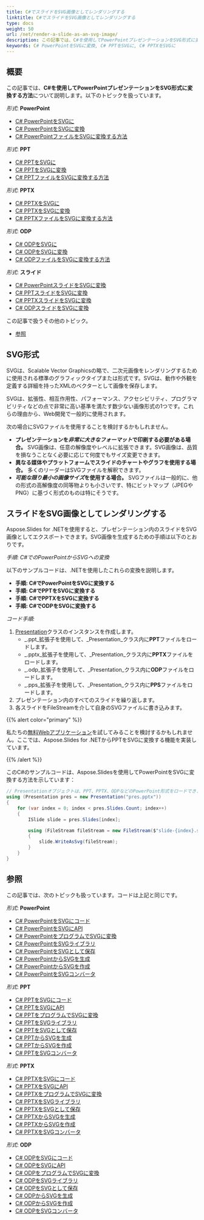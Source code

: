 ```yaml
---
title: C#でスライドをSVG画像としてレンダリングする
linktitle: C#でスライドをSVG画像としてレンダリングする
type: docs
weight: 50
url: /net/render-a-slide-as-an-svg-image/
description: この記事では、C#を使用してPowerPointプレゼンテーションをSVG形式に変換する方法について説明します。PPT、PPTX、ODP形式をSVG画像に変換できます。
keywords: C# PowerPointをSVGに変換, C# PPTをSVGに, C# PPTXをSVGに
---
```


## 概要

この記事では、**C#を使用してPowerPointプレゼンテーションをSVG形式に変換する方法**について説明します。以下のトピックを扱っています。

_形式_: **PowerPoint**
- [C# PowerPointをSVGに](#csharp-powerpoint-to-svg)
- [C# PowerPointをSVGに変換](#csharp-powerpoint-to-svg)
- [C# PowerPointファイルをSVGに変換する方法](#csharp-powerpoint-to-svg)

_形式_: **PPT**
- [C# PPTをSVGに](#csharp-ppt-to-svg)
- [C# PPTをSVGに変換](#csharp-ppt-to-svg)
- [C# PPTファイルをSVGに変換する方法](#csharp-ppt-to-svg)

_形式_: **PPTX**
- [C# PPTXをSVGに](#csharp-pptx-to-svg)
- [C# PPTXをSVGに変換](#csharp-pptx-to-svg)
- [C# PPTXファイルをSVGに変換する方法](#csharp-pptx-to-svg)

_形式_: **ODP**
- [C# ODPをSVGに](#csharp-odp-to-svg)
- [C# ODPをSVGに変換](#csharp-odp-to-svg)
- [C# ODPファイルをSVGに変換する方法](#csharp-odp-to-svg)

_形式_: **スライド**
- [C# PowerPointスライドをSVGに変換](#render-a-slide-as-an-svg-image)
- [C# PPTスライドをSVGに変換](#render-a-slide-as-an-svg-image)
- [C# PPTXスライドをSVGに変換](#render-a-slide-as-an-svg-image)
- [C# ODPスライドをSVGに変換](#render-a-slide-as-an-svg-image)

この記事で扱うその他のトピック。
- [参照](#see-also)

## SVG形式
SVGは、Scalable Vector Graphicsの略で、二次元画像をレンダリングするために使用される標準のグラフィックタイプまたは形式です。SVGは、動作や外観を定義する詳細を持ったXMLのベクターとして画像を保存します。

SVGは、拡張性、相互作用性、パフォーマンス、アクセシビリティ、プログラマビリティなどの点で非常に高い基準を満たす数少ない画像形式の1つです。これらの理由から、Web開発で一般的に使用されます。

次の場合にSVGファイルを使用することを検討するかもしれません。

- **プレゼンテーションを*非常に大きなフォーマット*で印刷する必要がある場合。** SVG画像は、任意の解像度やレベルに拡張できます。SVG画像は、品質を損なうことなく必要に応じて何度でもサイズ変更できます。
- **異なる媒体やプラットフォームでスライドのチャートやグラフを使用する場合。** 多くのリーダーはSVGファイルを解釈できます。
- ***可能な限り最小の画像サイズ*を使用する場合。** SVGファイルは一般的に、他の形式の高解像度の同等物よりも小さいです、特にビットマップ（JPEGやPNG）に基づく形式のものは特にそうです。

## スライドをSVG画像としてレンダリングする

Aspose.Slides for .NETを使用すると、プレゼンテーション内のスライドをSVG画像としてエクスポートできます。SVG画像を生成するための手順は以下のとおりです。

_手順: C#でのPowerPointからSVGへの変換_

以下のサンプルコードは、.NETを使用したこれらの変換を説明します。
- <a name="csharp-powerpoint-to-svg" id="csharp-powerpoint-to-svg"><strong>手順: C#でPowerPointをSVGに変換する</strong></a>
- <a name="csharp-ppt-to-svg" id="csharp-ppt-to-svg"><strong>手順: C#でPPTをSVGに変換する</strong></a>
- <a name="csharp-pptx-to-svg" id="csharp-pptx-to-svg"><strong>手順: C#でPPTXをSVGに変換する</strong></a>
- <a name="csharp-odp-to-svg" id="csharp-odp-to-svg"><strong>手順: C#でODPをSVGに変換する</strong></a>

_コード手順:_

1. [Presentation](https://reference.aspose.com/slides/net/aspose.slides/presentation/)クラスのインスタンスを作成します。
   * _.ppt_拡張子を使用して、_Presentation_クラス内に**PPT**ファイルをロードします。
   * _.pptx_拡張子を使用して、_Presentation_クラス内に**PPTX**ファイルをロードします。
   * _.odp_拡張子を使用して、_Presentation_クラス内に**ODP**ファイルをロードします。
   * _.pps_拡張子を使用して、_Presentation_クラス内に**PPS**ファイルをロードします。
2. プレゼンテーション内のすべてのスライドを繰り返します。
3. 各スライドをFileStreamを介して自身のSVGファイルに書き込みます。

{{% alert color="primary" %}} 

私たちの[無料Webアプリケーション](https://products.aspose.app/slides/conversion/ppt-to-svg)を試してみることを検討するかもしれません。ここでは、Aspose.Slides for .NETからPPTをSVGに変換する機能を実装しています。

{{% /alert %}} 

このC#のサンプルコードは、Aspose.Slidesを使用してPowerPointをSVGに変換する方法を示しています： 

``` csharp
// Presentationオブジェクトは、PPT、PPTX、ODPなどのPowerPoint形式をロードできます。
using (Presentation pres = new Presentation("pres.pptx"))
{
    for (var index = 0; index < pres.Slides.Count; index++)
    {
        ISlide slide = pres.Slides[index];

        using (FileStream fileStream = new FileStream($"slide-{index}.svg", FileMode.Create, FileAccess.Write))
        {
            slide.WriteAsSvg(fileStream);   
        }
    }
}
```

## 参照 

この記事では、次のトピックも扱っています。コードは上記と同じです。

_形式_: **PowerPoint**
- [C# PowerPointをSVGにコード](#csharp-powerpoint-to-svg)
- [C# PowerPointをSVGにAPI](#csharp-powerpoint-to-svg)
- [C# PowerPointをプログラムでSVGに変換](#csharp-powerpoint-to-svg)
- [C# PowerPointをSVGライブラリ](#csharp-powerpoint-to-svg)
- [C# PowerPointをSVGとして保存](#csharp-powerpoint-to-svg)
- [C# PowerPointからSVGを生成](#csharp-powerpoint-to-svg)
- [C# PowerPointからSVGを作成](#csharp-powerpoint-to-svg)
- [C# PowerPointをSVGコンバータ](#csharp-powerpoint-to-svg)

_形式_: **PPT**
- [C# PPTをSVGにコード](#csharp-ppt-to-svg)
- [C# PPTをSVGにAPI](#csharp-ppt-to-svg)
- [C# PPTをプログラムでSVGに変換](#csharp-ppt-to-svg)
- [C# PPTをSVGライブラリ](#csharp-ppt-to-svg)
- [C# PPTをSVGとして保存](#csharp-ppt-to-svg)
- [C# PPTからSVGを生成](#csharp-ppt-to-svg)
- [C# PPTからSVGを作成](#csharp-ppt-to-svg)
- [C# PPTをSVGコンバータ](#csharp-ppt-to-svg)

_形式_: **PPTX**
- [C# PPTXをSVGにコード](#csharp-pptx-to-svg)
- [C# PPTXをSVGにAPI](#csharp-pptx-to-svg)
- [C# PPTXをプログラムでSVGに変換](#csharp-pptx-to-svg)
- [C# PPTXをSVGライブラリ](#csharp-pptx-to-svg)
- [C# PPTXをSVGとして保存](#csharp-pptx-to-svg)
- [C# PPTXからSVGを生成](#csharp-pptx-to-svg)
- [C# PPTXからSVGを作成](#csharp-pptx-to-svg)
- [C# PPTXをSVGコンバータ](#csharp-pptx-to-svg)

_形式_: **ODP**
- [C# ODPをSVGにコード](#csharp-odp-to-svg)
- [C# ODPをSVGにAPI](#csharp-odp-to-svg)
- [C# ODPをプログラムでSVGに変換](#csharp-odp-to-svg)
- [C# ODPをSVGライブラリ](#csharp-odp-to-svg)
- [C# ODPをSVGとして保存](#csharp-odp-to-svg)
- [C# ODPからSVGを生成](#csharp-odp-to-svg)
- [C# ODPからSVGを作成](#csharp-odp-to-svg)
- [C# ODPをSVGコンバータ](#csharp-odp-to-svg)